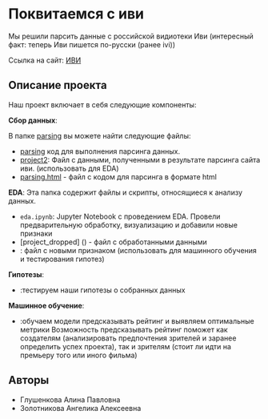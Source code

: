 # Поквитаемся с иви

Мы решили парсить данные с российской видиотеки Иви (интересный факт: теперь Иви пишется по-русски (ранее ivi))

Ссылка на сайт:
[ИВИ](https://www.ivi.tv/movies/all?ysclid=lh3kbxx7q6794249776)

## Описание проекта

Наш проект включает в себя следующие компоненты:

**Сбор данных**: 

В папке [parsing](https://github.com/Alinaereo/Project-AA/tree/main/parsing) вы можете найти следующие файлы:
  - [parsing](https://github.com/Alinaereo/Project-AA/blob/main/parsing/parsing.ipynb) код для выполнения парсинга данных. 
  - [project2](https://github.com/Alinaereo/Project-AA/blob/main/parsing/project2.csv): Файл с данными, полученными в результате парсинга сайта иви. (использовать для EDA)
  - [parsing.html](https://github.com/Alinaereo/Project-AA/blob/main/parsing/parsing.html) - файл с кодом для парсинга в формате html
  

**EDA**: Эта папка содержит файлы и скрипты, относящиеся к анализу данных.
  - `eda.ipynb`: Jupyter Notebook с проведением EDA. Провели предварительную обработку, визуализацию и добавили новые признаки
  - [project_dropped] () - файл с обработанными данными
  -  : файл с новыми признаком (использовать для машинного обучения и тестирования гипотез)

**Гипотезы**: 
- :тестируем наши гипотезы о собранных данных

**Машинное обучение**: 
- :обучаем модели предсказывать рейтинг и выявляем оптимальные метрики
Возможность предсказывать рейтинг поможет как создателям (анализировать предпочтения зрителей и заранее определить успех проекта), так и зрителям (стоит ли идти на премьеру того или иного фильма)

## Авторы

- Глушенкова Алина Павловна
- Золотникова Ангелика Алексеевна

